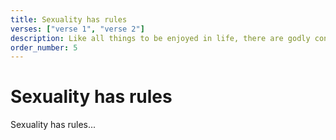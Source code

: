 ```yaml
---
title: Sexuality has rules
verses: ["verse 1", "verse 2"]
description: Like all things to be enjoyed in life, there are godly constraints around sexuality. Anything other than consensual sex between a married man and woman is sin.
order_number: 5
---
```


# Sexuality has rules

Sexuality has rules...